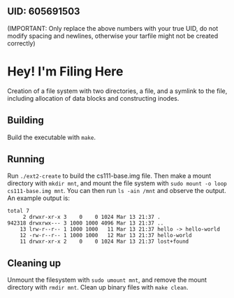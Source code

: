 ## UID: 605691503

(IMPORTANT: Only replace the above numbers with your true UID, do not modify spacing and newlines, otherwise your tarfile might not be created correctly)

# Hey! I'm Filing Here

Creation of a file system with two directories, a file, and a symlink to the file, including allocation of data blocks and constructing inodes.

## Building

Build the executable with ```make```.

## Running

Run ```./ext2-create``` to build the cs111-base.img file. Then make a mount directory with ```mkdir mnt```, and mount the file system with ```sudo mount -o loop cs111-base.img mnt```. You can then run ```ls -ain /mnt``` and observe the output. An example output is:
```
total 7
     2 drwxr-xr-x 3    0    0 1024 Mar 13 21:37 .
942318 drwxrwx--- 3 1000 1000 4096 Mar 13 21:37 ..
    13 lrw-r--r-- 1 1000 1000   11 Mar 13 21:37 hello -> hello-world
    12 -rw-r--r-- 1 1000 1000   12 Mar 13 21:37 hello-world
    11 drwxr-xr-x 2    0    0 1024 Mar 13 21:37 lost+found
```
## Cleaning up

Unmount the filesystem with ```sudo umount mnt```, and remove the mount directory with ```rmdir mnt```. Clean up binary files with ```make clean```.
